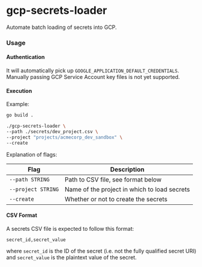 # gcp-secrets-loader
Automate batch loading of secrets into GCP.

### Usage

#### Authentication

It will automatically pick up `GOOGLE_APPLICATION_DEFAULT_CREDENTIALS`.
Manually passing GCP Service Account key files is not yet supported.

#### Execution

Example:

```bash
go build .

./gcp-secrets-loader \
--path ./secrets/dev_project.csv \     
--project "projects/acmecorp_dev_sandbox" \  
--create                                   
```

Explanation of flags:

| Flag               | Description                                  |
| ------------------ | -------------------------------------------- |
| `--path STRING`    | Path to CSV file, see format below           |
| `--project STRING` | Name of the project in which to load secrets |
| `--create`         | Whether or not to create the secrets         |


#### CSV Format

A secrets CSV file is expected to follow this format:

```
secret_id,secret_value
```

where `secret_id` is the ID of the secret (i.e. not the fully qualified secret URI) and `secret_value` is the plaintext value of the secret.